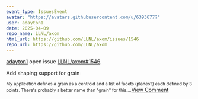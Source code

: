 ```yaml
---
event_type: IssuesEvent
avatar: "https://avatars.githubusercontent.com/u/6393677?"
user: adayton1
date: 2025-04-09
repo_name: LLNL/axom
html_url: https://github.com/LLNL/axom/issues/1546
repo_url: https://github.com/LLNL/axom
---
```


<a href='https://github.com/adayton1' target='_blank'>adayton1</a> open issue <a href='https://github.com/LLNL/axom/issues/1546' target='_blank'>LLNL/axom#1546</a>.

<p>Add shaping support for grain</p><small>My application defines a grain as a centroid and a list of facets (planes?) each defined by 3 points. There's probably a better name than "grain" for this....</small><a href='https://github.com/LLNL/axom/issues/1546' target='_blank'>View Comment</a>